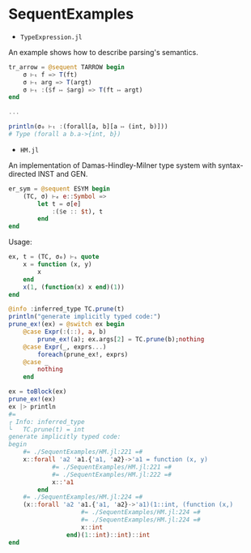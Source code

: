 # SequentExamples

- `TypeExpression.jl`

An example shows how to describe parsing's semantics.

```julia
tr_arrow = @sequent TARROW begin
    σ ⊢ₜ f => T(ft)
    σ ⊢ₜ arg => T(argt)
    σ ⊢ₜ :($f ↦ $arg) => T(ft ↦ argt)
end

...

println(σ₀ ⊢ₜ :(forall[a, b][a ↦ (int, b)]))
# Type (forall a b.a->{int, b})
```

- `HM.jl`

An implementation of Damas-Hindley-Milner type system with syntax-directed INST and GEN.

```julia
er_sym = @sequent ESYM begin
    (TC, σ) ⊢ₑ e::Symbol =>
        let t = σ[e]
            :($e :: $t), t
        end
end
```


Usage:
```julia
ex, t = (TC, σ₀) ⊢ₛ quote
    x = function (x, y)
        x
    end
    x(1, (function(x) x end)(1))
end

@info :inferred_type TC.prune(t)
println("generate implicitly typed code:")
prune_ex!(ex) = @switch ex begin
    @case Expr(:(::), a, b)
        prune_ex!(a); ex.args[2] = TC.prune(b);nothing
    @case Expr(_, exprs...)
        foreach(prune_ex!, exprs)
    @case _
        nothing
    end

ex = toBlock(ex)
prune_ex!(ex)
ex |> println
#=
┌ Info: inferred_type
└   TC.prune(t) = int
generate implicitly typed code:
begin
    #= ./SequentExamples/HM.jl:221 =#
    x::forall 'a2 'a1.{'a1, 'a2}->'a1 = function (x, y)
            #= ./SequentExamples/HM.jl:221 =#
            #= ./SequentExamples/HM.jl:222 =#
            x::'a1
        end
    #= ./SequentExamples/HM.jl:224 =#
    (x::forall 'a2 'a1.{'a1, 'a2}->'a1)(1::int, (function (x,)
                    #= ./SequentExamples/HM.jl:224 =#
                    #= ./SequentExamples/HM.jl:224 =#
                    x::int
                end)(1::int)::int)::int
end
```